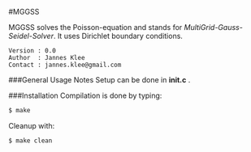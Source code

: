 #MGGSS

MGGSS solves the Poisson-equation and stands for *MultiGrid-Gauss-Seidel-Solver*.
It uses Dirichlet boundary conditions.

    Version : 0.0
    Author  : Jannes Klee
    Contact : jannes.klee@gmail.com

###General Usage Notes
Setup can be done in __init.c__ .

###Installation
Compilation is done by typing:

```sh
$ make
```

Cleanup with:

```sh
$ make clean
```
